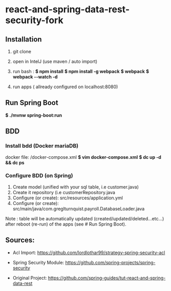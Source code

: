 # react-and-spring-data-rest-security-fork

## Installation
1. git clone
2. open in IntelJ (use maven / auto import)
3. run bash : 
<b>$ npm install</b>
<b>$ npm install -g webpack</b>
<b>$ webpack</b>
<b>$ webpack --watch -d</b>
               
4. run apps ( allready configured on localhost:8080)

## Run Spring Boot
<b>$ ./mvnw spring-boot:run</b>


## BDD

### Install bdd (Docker mariaDB)
docker file: </b>/docker-compose.xml</b>
<b>$ vim docker-compose.xml</b>
<b>$ dc up -d && dc ps</b>

### Configure BDD (on Spring)
1. Create model (unified with your sql table, i.e customer.java)
2. Create it repository (i.e customerRepository.java
3. Configure (or create): src/resources/application.yml
4. Configure (or create): src/main/java/com.greglturnquist.payroll.DatabaseLoader.java

Note : table will be automatically updated (created/updated/deleted...etc...) after reboot (re-run) of the apps (see # Run Spring Boot). 


## Sources:
- Acl Import:
https://github.com/lordlothar99/strategy-spring-security-acl

- Spring Security Module:
https://github.com/spring-projects/spring-security

- Original Project:
https://github.com/spring-guides/tut-react-and-spring-data-rest